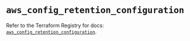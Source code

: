 # `aws_config_retention_configuration`

Refer to the Terraform Registry for docs: [`aws_config_retention_configuration`](https://registry.terraform.io/providers/hashicorp/aws/5.94.1/docs/resources/config_retention_configuration).

